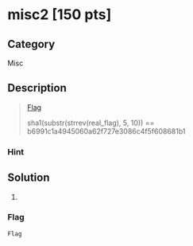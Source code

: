 # misc2 [150 pts]

## Category
Misc

## Description
><a href="https://drive.google.com/open?id=1UOmnz8Kcjqz5ENiJSJ0jfcI7TYrnv2Fo">Flag</a>
>
>sha1(substr(strrev(real_flag), 5, 10)) == b6991c1a4945060a62f727e3086c4f5f608681b1

### Hint
>

## Solution
1.

### Flag
`Flag`

